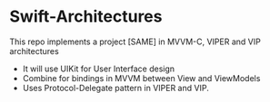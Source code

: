 # Swift-Architectures
This repo implements a project [SAME] in MVVM-C, VIPER and VIP architectures

- It will use UIKit for User Interface design
- Combine for bindings in MVVM between View and ViewModels
- Uses Protocol-Delegate pattern in VIPER and VIP.

